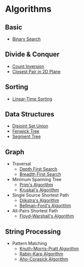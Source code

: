 # Algorithms

## Basic

+ [Binary Search](./binary-search.md)

## Divide & Conquer

+ [Count Inversion](./count-inversion.md)
+ [Closest Pair in 2D Plane](./closest-pair-in-2D-plane.md)

## Sorting

+ [Linear-Time Sorting](linear-sorting.md)

## Data Structures

+ [Disjoint Set Union](./dsu.md)
+ [Fenwick Tree](./fenwick-tree.md)
+ [Segment Tree](./segment-tree.md)

## Graph

+ Traversal
    - [Depth First Search](./dfs.md)
    - [Breadth First Search](./bfs.md)
+ Minimum Spanning Tree
    - [Prim's Algorithm](./prim.md)
    - [Kruskal's Algorithm](./kruskal.md)
+ Single Source Shortest Path
    - [Dijkstra's Algorithm](./dijkstra.md)
    - [Bellman-Ford's Algorithm](./bellman-ford.md)
+ All-Pairs Shortest Path
    - [Floyd-Warshall's Algorithm](./floyd-warshall.md)

## String Processing

+ Pattern Matching
    - [Knuth-Morris-Pratt Algorithm](./kmp.md)
    - [Rabin-Karp Algorithm](./robin-karp.md)
    - [Aho-Corasick Algorithm](./ac-automaton.md)
